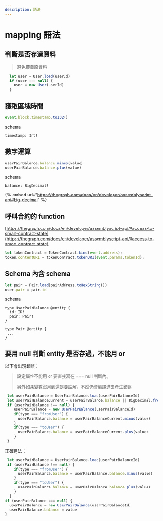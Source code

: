 ```yaml
---
description: 語法
---
```


# mapping 語法

## 判斷是否存過資料

> 避免覆蓋原資料

```javascript
  let user = User.load(userId)
  if (user === null) {
    user = new User(userId)
  }
```

## 獲取區塊時間

```javascript
event.block.timestamp.toI32()
```

schema

```
timestamp: Int!
```

## 數字運算

```javascript
userPairBalance.balance.minus(value)
userPairBalance.balance.plus(value)
```

schema

```
balance: BigDecimal!
```

{% embed url="https://thegraph.com/docs/en/developer/assemblyscript-api#big-decimal" %}

## 呼叫合約的 function

[https://thegraph.com/docs/en/developer/assemblyscript-api/#access-to-smart-contract-state](https://thegraph.com/docs/en/developer/assemblyscript-api/#access-to-smart-contract-state)

```javascript
let tokenContract = TokenContract.bind(event.address);
token.contentURI = tokenContract.tokenURI(event.params.tokenId);
```

## Schema 內含 schema

```javascript
let pair = Pair.load(pairAddress.toHexString())
user.pair = pair.id
```

schema

```
type UserPairBalance @entity {
  id: ID!
  pair: Pair!
}

type Pair @entity {
 ...
}
```

## 要用 null 判斷 entity 是否存過，不能用 or

以下會出現錯誤：

> 設定屬性不能用 or 要直接寫在 === null 判斷內。
>
> 另外如果變數沒用到還是要註解，不然仍會編譯進去產生錯誤

```javascript
 let userPairBalance = UserPairBalance.load(userPairBalanceId)
 let userPairBalanceCurrent = userPairBalance.balance || BigDecimal.fromString('0')
 if (userPairBalance !== null) {
    userPairBalance = new UserPairBalance(userPairBalanceId)
    if(type === "fromUser") {
      userPairBalance.balance = userPairBalanceCurrent.minus(value)
    }
    if(type === "toUser") {
      userPairBalance.balance = userPairBalanceCurrent.plus(value)
    }
 }   
```

正確用法：

```javascript
 let userPairBalance = UserPairBalance.load(userPairBalanceId)
 if (userPairBalance !== null) {
    if(type === "fromUser") {
      userPairBalance.balance = userPairBalance.balance.minus(value)
    }
    if(type === "toUser") {
      userPairBalance.balance = userPairBalance.balance.plus(value)
    }
  }
if (userPairBalance === null) {
  userPairBalance = new UserPairBalance(userPairBalanceId)
  userPairBalance.balance = value
}
```
